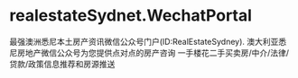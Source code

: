 # realestateSydnet.WechatPortal
最强澳洲悉尼本土房产资讯微信公众号门户(ID:RealEstateSydney). 澳大利亚悉尼房地产微信公众号为您提供点对点的房产咨询 一手楼花二手买卖房/中介/法律/贷款/政策信息推荐和房源推送

